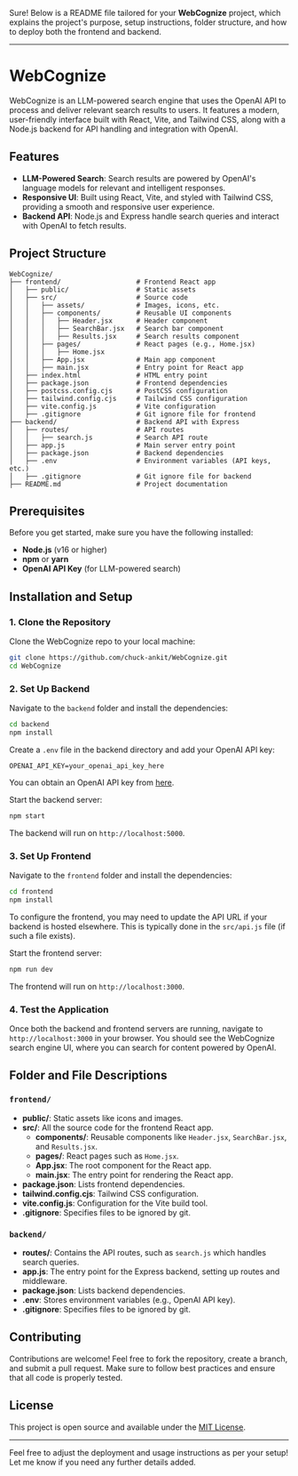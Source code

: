 Sure! Below is a README file tailored for your **WebCognize** project, which explains the project's purpose, setup instructions, folder structure, and how to deploy both the frontend and backend.

---

# WebCognize

WebCognize is an LLM-powered search engine that uses the OpenAI API to process and deliver relevant search results to users. It features a modern, user-friendly interface built with React, Vite, and Tailwind CSS, along with a Node.js backend for API handling and integration with OpenAI.

## Features

- **LLM-Powered Search**: Search results are powered by OpenAI's language models for relevant and intelligent responses.
- **Responsive UI**: Built using React, Vite, and styled with Tailwind CSS, providing a smooth and responsive user experience.
- **Backend API**: Node.js and Express handle search queries and interact with OpenAI to fetch results.

## Project Structure

```
WebCognize/
├── frontend/                   # Frontend React app
│   ├── public/                 # Static assets
│   ├── src/                    # Source code
│   │   ├── assets/             # Images, icons, etc.
│   │   ├── components/         # Reusable UI components
│   │   │   ├── Header.jsx      # Header component
│   │   │   ├── SearchBar.jsx   # Search bar component
│   │   │   ├── Results.jsx     # Search results component
│   │   ├── pages/              # React pages (e.g., Home.jsx)
│   │   │   ├── Home.jsx
│   │   ├── App.jsx             # Main app component
│   │   ├── main.jsx            # Entry point for React app
│   ├── index.html              # HTML entry point
│   ├── package.json            # Frontend dependencies
│   ├── postcss.config.cjs      # PostCSS configuration
│   ├── tailwind.config.cjs     # Tailwind CSS configuration
│   ├── vite.config.js          # Vite configuration
│   ├── .gitignore              # Git ignore file for frontend
├── backend/                    # Backend API with Express
│   ├── routes/                 # API routes
│   │   ├── search.js           # Search API route
│   ├── app.js                  # Main server entry point
│   ├── package.json            # Backend dependencies
│   ├── .env                    # Environment variables (API keys, etc.)
│   ├── .gitignore              # Git ignore file for backend
├── README.md                   # Project documentation
```

## Prerequisites

Before you get started, make sure you have the following installed:

- **Node.js** (v16 or higher)
- **npm** or **yarn**
- **OpenAI API Key** (for LLM-powered search)

## Installation and Setup

### 1. Clone the Repository

Clone the WebCognize repo to your local machine:

```bash
git clone https://github.com/chuck-ankit/WebCognize.git
cd WebCognize
```

### 2. Set Up Backend

Navigate to the `backend` folder and install the dependencies:

```bash
cd backend
npm install
```

Create a `.env` file in the backend directory and add your OpenAI API key:

```env
OPENAI_API_KEY=your_openai_api_key_here
```

You can obtain an OpenAI API key from [here](https://platform.openai.com/account/api-keys).

Start the backend server:

```bash
npm start
```

The backend will run on `http://localhost:5000`.

### 3. Set Up Frontend

Navigate to the `frontend` folder and install the dependencies:

```bash
cd frontend
npm install
```

To configure the frontend, you may need to update the API URL if your backend is hosted elsewhere. This is typically done in the `src/api.js` file (if such a file exists).

Start the frontend server:

```bash
npm run dev
```

The frontend will run on `http://localhost:3000`.

### 4. Test the Application

Once both the backend and frontend servers are running, navigate to `http://localhost:3000` in your browser. You should see the WebCognize search engine UI, where you can search for content powered by OpenAI.

## Folder and File Descriptions

### `frontend/`

- **public/**: Static assets like icons and images.
- **src/**: All the source code for the frontend React app.
  - **components/**: Reusable components like `Header.jsx`, `SearchBar.jsx`, and `Results.jsx`.
  - **pages/**: React pages such as `Home.jsx`.
  - **App.jsx**: The root component for the React app.
  - **main.jsx**: The entry point for rendering the React app.
- **package.json**: Lists frontend dependencies.
- **tailwind.config.cjs**: Tailwind CSS configuration.
- **vite.config.js**: Configuration for the Vite build tool.
- **.gitignore**: Specifies files to be ignored by git.

### `backend/`

- **routes/**: Contains the API routes, such as `search.js` which handles search queries.
- **app.js**: The entry point for the Express backend, setting up routes and middleware.
- **package.json**: Lists backend dependencies.
- **.env**: Stores environment variables (e.g., OpenAI API key).
- **.gitignore**: Specifies files to be ignored by git.

## Contributing

Contributions are welcome! Feel free to fork the repository, create a branch, and submit a pull request. Make sure to follow best practices and ensure that all code is properly tested.

## License

This project is open source and available under the [MIT License](LICENSE).

---

Feel free to adjust the deployment and usage instructions as per your setup! Let me know if you need any further details added.